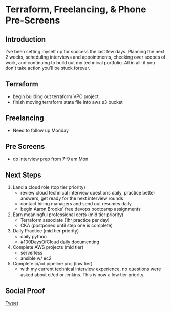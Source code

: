 
# Terraform, Freelancing, & Phone Pre-Screens

## Introduction

I've been setting myself up for success the last few days. Planning the next 2 weeks, scheduling interviews and appointments, checking over scopes of work, and continuing to build out my technical portfolio. All in all: if you don't take action you'll be stuck forever. 

## Terraform

- begin building out terraform VPC project
- finish moving terraform state file into aws s3 bucket

## Freelancing

- Need to follow up Monday

## Pre Screens

- do interview prep from 7-9 am Mon

## Next Steps

1) Land a cloud role (top tier priority)
    - review cloud technical interview questions daily, practice better answers, get ready for the next interview rounds
    - contact hiring managers and send out resumes daily
    - begin Aaron Brooks' free devops bootcamp assignments
2) Earn meaningful professional certs (mid tier priority)
    - Terraform associate (1hr practice per day)
    - CKA (postponed until step one is complete)
3) Daily Practice (mid tier priority)
    - daily python
    - #100DaysOfCloud daily documenting
4) Complete AWS projects (mid tier)
    - serverless
    - ansible w/ ec2
5) Complete ci/cd pipeline proj (low tier)
    - with my current technical interview experience, no questions were asked about ci/cd or jenkins. This is now a low tier priority.

## Social Proof

[Tweet](https://twitter.com/lrnallday/status/1348407276596506631)
